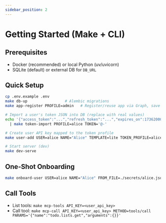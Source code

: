 ```yaml
---
sidebar_position: 2
---
```


# Getting Started (Make + CLI)

## Prerequisites
- Docker (recommended) or local Python (uv/uvicorn)
- SQLite (default) or external DB for `DB_URL`

## Quick Setup
```bash
cp .env.example .env
make db-up                 # Alembic migrations
make app-register PROFILE=admin   # Register/reuse app via Graph, save meta to DB

# Import a user's token JSON into DB (replace with real values)
echo '{"access_token":"...","refresh_token":"...","expires_on":1736200000}' \
  | make token-import PROFILE=alice TOKEN='@-'

# Create user API key mapped to the token profile
make user-add USER=alice NAME="Alice" TEMPLATE=lite TOKEN_PROFILE=alice

# Start server (dev)
make dev-serve
```

## One‑Shot Onboarding
```bash
make onboard-user USER=alice NAME="Alice" FROM_FILE=./secrets/alice.json
```

## Call Tools
- List tools: `make mcp-tools API_KEY=<user_api_key>`
- Call tool: `make mcp-call API_KEY=<user_api_key> METHOD=tools/call PARAMS='{"name":"todo.lists.get","arguments":{}}'`
